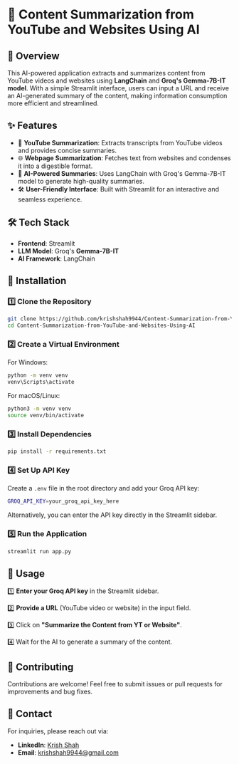 # 📰 Content Summarization from YouTube and Websites Using AI

## 🚀 Overview

This AI-powered application extracts and summarizes content from YouTube videos and websites using **LangChain** and **Groq's Gemma-7B-IT model**. With a simple Streamlit interface, users can input a URL and receive an AI-generated summary of the content, making information consumption more efficient and streamlined.

## ✨ Features

- 🎥 **YouTube Summarization**: Extracts transcripts from YouTube videos and provides concise summaries.
- 🌐 **Webpage Summarization**: Fetches text from websites and condenses it into a digestible format.
- 🤖 **AI-Powered Summaries**: Uses LangChain with Groq's Gemma-7B-IT model to generate high-quality summaries.
- 🛠 **User-Friendly Interface**: Built with Streamlit for an interactive and seamless experience.

## 🛠 Tech Stack

- **Frontend**: Streamlit
- **LLM Model**: Groq's **Gemma-7B-IT**
- **AI Framework**: LangChain



## 🔧 Installation

### 1️⃣ Clone the Repository

```bash
git clone https://github.com/krishshah9944/Content-Summarization-from-YouTube-and-Websites-Using-AI.git
cd Content-Summarization-from-YouTube-and-Websites-Using-AI
```

### 2️⃣ Create a Virtual Environment

For Windows:

```bash
python -m venv venv
venv\Scripts\activate
```

For macOS/Linux:

```bash
python3 -m venv venv
source venv/bin/activate
```

### 3️⃣ Install Dependencies

```bash
pip install -r requirements.txt
```

### 4️⃣ Set Up API Key

Create a `.env` file in the root directory and add your Groq API key:

```bash
GROQ_API_KEY=your_groq_api_key_here
```

Alternatively, you can enter the API key directly in the Streamlit sidebar.

### 5️⃣ Run the Application

```bash
streamlit run app.py
```

## 📌 Usage

1️⃣ **Enter your Groq API key** in the Streamlit sidebar.

2️⃣ **Provide a URL** (YouTube video or website) in the input field.

3️⃣ Click on **"Summarize the Content from YT or Website"**.

4️⃣ Wait for the AI to generate a summary of the content.

## 🤝 Contributing

Contributions are welcome! Feel free to submit issues or pull requests for improvements and bug fixes.

## 📧 Contact

For inquiries, please reach out via:

- **LinkedIn**: [Krish Shah](https://www.linkedin.com/in/krishshah9944/)
- **Email**: [krishshah9944@gmail.com](mailto\:krishshah9944@gmail.com)

